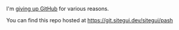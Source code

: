 I'm [giving up GitHub](https://giveupgithub.org) for various reasons.

You can find this repo hosted at https://git.sitegui.dev/sitegui/pash
